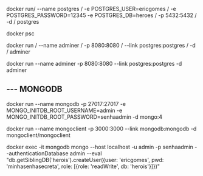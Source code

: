docker run/
 --name postgres /
 -e POSTGRES_USER=ericgomes /
 -e POSTGRES_PASSWORD=12345
 -e POSTGRES_DB=heroes /
 -p 5432:5432 /
 -d /
 postgres


 docker psc

docker run /
 --name adminer /
 -p 8080:8080 /
 --link postgres:postgres /
 -d /
 adminer

docker run --name adminer -p 8080:8080 --link postgres:postgres -d adminer


## --- MONGODB
docker run --name mongodb -p 27017:27017 -e MONGO_INITDB_ROOT_USERNAME=admin -e MONGO_INITDB_ROOT_PASSWORD=senhaadmin -d mongo:4

docker run --name mongoclient -p 3000:3000 --link mongodb:mongodb -d mongoclient/mongoclient

docker exec -it mongodb mongo --host localhost -u admin -p senhaadmin --authenticationDatabase admin --eval "db.getSiblingDB('herois').createUser({user: 'ericgomes', pwd: 'minhasenhasecreta', role: [{role: 'readWrite', db: 'herois'}]})"